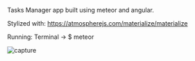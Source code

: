 Tasks Manager app built using meteor and angular.

Stylized with:
https://atmospherejs.com/materialize/materialize


Running:
Terminal -> $ meteor

![capture](https://user-images.githubusercontent.com/8161635/31310258-d413798e-ab62-11e7-97c1-9e96abbf4433.PNG)
